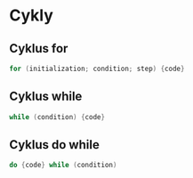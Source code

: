 # Cykly
## Cyklus for
```C
for (initialization; condition; step) {code}
```
## Cyklus while
```C
while (condition) {code}
```
## Cyklus do while
```C
do {code} while (condition)
```